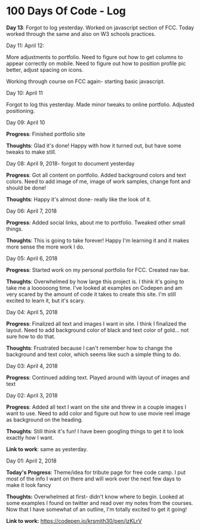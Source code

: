 # 100 Days Of Code - Log

**Day 13**: Forgot to log yesterday. Worked on javascript section of FCC. Today worked through the same and also on W3 schools practices.

Day 11: April 12:

More adjustments to portfolio. Need to figure out how to get columns to appear correctly on mobile. Need to figure out how to position profile pic better, adjust spacing on icons. 

Working through course on FCC again- starting basic javascript.

Day 10: April 11

Forgot to log this yesterday. Made minor tweaks to online portfolio. Adjusted positioning.

Day 09: April 10

**Progress**: Finished portfolio site 

**Thoughts**: Glad it's done! Happy with how it turned out, but have some tweaks to make still. 


Day 08: April 9, 2018- forgot to document yesterday

**Progress**: Got all content on portfolio. Added background colors and text colors. Need to add image of me, image of work samples, change font and should be done! 

**Thoughts**: Happy it's almost done- really like the look of it.

Day 06: April 7, 2018

**Progress**: Added social links, about me to portfolio. Tweaked other small things. 

**Thoughts**: This is going to take forever! Happy I'm learning it and it makes more sense the more work I do. 


Day 05: April 6, 2018

**Progress**: Started work on my personal portfolio for FCC. Created nav bar. 

**Thoughts**: Overwhelmed by how large this project is. I think it's going to take me a loooooong time. I've looked at examples on Codepen and am very scared by the amount of code it takes to create this site. I'm still excited to learn it, but it's scary. 

Day 04: April 5, 2018

**Progress**: Finalized all text and images I want in site. I think I finalized the layout. Need to add background color of black and text color of gold... not sure how to do that. 

**Thoughts**: Frustrated because I can't remember how to change the background and text color, which seems like such a simple thing to do. 

Day 03: April 4, 2018

**Progress**: Continued adding text. Played around with layout of images and text 

Day 02: April 3, 2018 

**Progress**: Added all text I want on the site and threw in a couple images I want to use. Need to add color and figure out how to use movie reel image as background on the heading. 

**Thoughts**: Still think it's fun! I have been googling things to get it to look exactly how I want. 

**Link to work**: same as yesterday. 


Day 01: April 2, 2018 

**Today's Progress**: Theme/idea for tribute page for free code camp. I put most of the info I want on there and will work over the next few days to make it look fancy

**Thoughts:** Overwhelmed at first- didn't know where to begin. Looked at some examples I found on twitter and read over my notes from the courses. Now that I have somewhat of an outline, I'm totally excited to get it going! 

**Link to work:** 
https://codepen.io/krsmith30/pen/jzKLrV 

<!--
Day 1: June 27, Monday
**Today's Progress**: I've gone through many exercises on FreeCodeCamp.
**Thoughts** I've recently started coding, and it's a great feeling when I finally solve an algorithm challenge after a lot of attempts and hours spent.
**Link(s) to work**
1. [Find the Longest Word in a String](https://www.freecodecamp.com/challenges/find-the-longest-word-in-a-string)
2. [Title Case a Sentence](https://www.freecodecamp.com/challenges/title-case-a-sentence) -->
